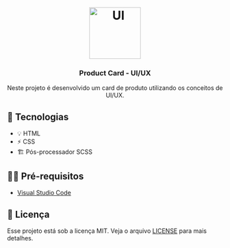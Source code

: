 <h1 align="center">
  <img alt="UI" src="https://o.remove.bg/downloads/0e9cf9bc-5cc8-44c0-a6ad-84bc3376fd91/ui-removebg-preview.png" width="120px" />
</h1>

<h3 align="center">
  Product Card - UI/UX
</h3>

<p align="center">Neste projeto é desenvolvido um card de produto utilizando os conceitos de UI/UX.</p>

## 🚀 Tecnologias

- 💡 HTML
- ⚡ CSS 
- 🏗 Pós-processador SCSS

## ✋🏻 Pré-requisitos

- [Visual Studio Code](https://code.visualstudio.com/)

## 📝 Licença

Esse projeto está sob a licença MIT. Veja o arquivo [LICENSE](LICENSE.md) para mais detalhes.
